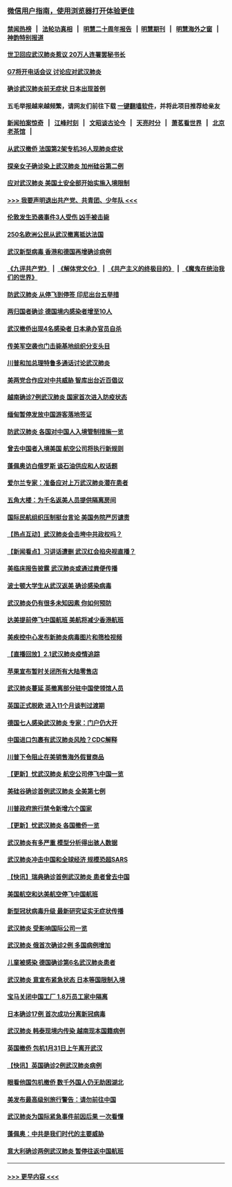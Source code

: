 ### [微信用户指南，使用浏览器打开体验更佳](https://github.com/gfw-breaker/banned-news1/blob/master/indexes/wechat-guide.md?t=0)
#### [禁闻热榜](热点新闻.md?t=0)  &nbsp;&nbsp;|&nbsp;&nbsp; [法轮功真相](https://github.com/gfw-breaker/truth/blob/master/README.md?t=0) &nbsp;&nbsp;|&nbsp;&nbsp; [明慧二十周年报告](https://github.com/gfw-breaker/mh-reports/blob/master/README.md?t=0) &nbsp;&nbsp;|&nbsp;&nbsp;[明慧期刊](https://github.com/gfw-breaker/mh-qikan) &nbsp;&nbsp;|&nbsp;&nbsp; [明慧海外之窗](https://github.com/gfw-breaker/mh-news/blob/master/README.md?t=0) &nbsp;&nbsp;|&nbsp;&nbsp; [神韵特别报道](https://github.com/gfw-breaker/mh-news/blob/master/shenyun.md?t=0)
#### [世卫回应武汉肺炎惹议 20万人连署罢秘书长](../pages/nsc418/n11841664.md?t=02040211) 
#### [G7将开电话会议 讨论应对武汉肺炎](../pages/nsc418/n11841658.md?t=02040211) 
#### [确诊武汉肺炎前无症状 日本出现首例](../pages/nsc418/n11841567.md?t=02040211) 
#### 五毛举报越来越频繁，请网友们前往下载 [一键翻墙软件](https://github.com/gfw-breaker/ssr-accounts)，并将此项目推荐给亲友
#### [新闻拍案惊奇](https://github.com/gfw-breaker/banned-news1/blob/master/pages/link4.md) &nbsp;&nbsp;|&nbsp;&nbsp; [江峰时刻](https://github.com/gfw-breaker/banned-news1/blob/master/pages/link4.md) &nbsp;&nbsp;|&nbsp;&nbsp; [文昭谈古论今](https://github.com/gfw-breaker/banned-news1/blob/master/pages/link4.md) &nbsp;&nbsp;|&nbsp;&nbsp; [天亮时分](https://github.com/gfw-breaker/banned-news1/blob/master/pages/link4.md) &nbsp;&nbsp;|&nbsp;&nbsp; [萧茗看世界](https://github.com/gfw-breaker/banned-news1/blob/master/pages/link4.md) &nbsp;&nbsp;|&nbsp;&nbsp; [北京老茶馆](https://github.com/gfw-breaker/banned-news1/blob/master/pages/link4.md) &nbsp;&nbsp;|&nbsp;&nbsp; 
#### [从武汉撤侨 法国第2架专机36人现肺炎症状](../pages/nsc418/n11841382.md?t=02040211) 
#### [探亲女子确诊染上武汉肺炎 加州硅谷第二例](../pages/nsc418/n11839784.md?t=02040211) 
#### [应对武汉肺炎 美国土安全部开始实施入境限制](../pages/nsc418/n11839729.md?t=02040211) 
#### [>>> 我要声明退出共产党、共青团、少年队 <<<](https://github.com/begood0513/goodnews/blob/master/quit/letter.md) 
#### [伦敦发生恐袭事件3人受伤 凶手被击毙](../pages/nsc418/n11839442.md?t=02040211) 
#### [250名欧洲公民从武汉撤离抵达法国](../pages/nsc418/n11839438.md?t=02040211) 
#### [武汉新型病毒 香港和德国再增确诊病例](../pages/nsc418/n11839381.md?t=02040211) 
#### [《九评共产党》](https://github.com/begood0513/9ping.md/blob/master/README.md) &nbsp;|&nbsp; [《解体党文化》](../../../../jtdwh.md/blob/master/README.md)  &nbsp;|&nbsp; [《共产主义的终极目的》](../../../../gczydzjmd.md/blob/master/README.md) &nbsp;|&nbsp; [《魔鬼在统治我们的世界》](../../../../mgztzwmdsj.md/blob/master/README.md) 
#### [防武汉肺炎 从停飞到停签 印尼出台五举措](../pages/nsc418/n11839282.md?t=02040211) 
#### [两归国者确诊 德国境内感染者增至10人](../pages/nsc418/n11839164.md?t=02040211) 
#### [武汉撤侨出现4名感染者 日本承办官员自杀](../pages/nsc418/n11839044.md?t=02040211) 
#### [传美军空袭也门击毙基地组织分支头目](../pages/nsc418/n11839210.md?t=02040211) 
#### [川普和加总理特鲁多通话讨论武汉肺炎](../pages/nsc418/n11839128.md?t=02040211) 
#### [美两党合作应对中共威胁 智库出台近百倡议](../pages/nsc418/n11838437.md?t=02040211) 
#### [越南确诊7例武汉肺炎 国家首次进入防疫状态](../pages/nsc418/n11838860.md?t=02040211) 
#### [缅甸暂停发放中国游客落地签证](../pages/nsc418/n11838730.md?t=02040211) 
#### [防武汉肺炎 各国对中国人入境管制措施一览](../pages/nsc418/n11838726.md?t=02040211) 
#### [曾去中国者入境美国 航空公司将执行新规则](../pages/nsc418/n11838375.md?t=02040211) 
#### [蓬佩奥访白俄罗斯 谈石油供应和人权话题](../pages/nsc418/n11838242.md?t=02040211) 
#### [爱尔兰专家：准备应对上万武汉肺炎潜在患者](../pages/nsc418/n11837978.md?t=02040211) 
#### [五角大楼：为千名返美人员提供隔离房间](../pages/nsc418/n11837831.md?t=02040211) 
#### [国际民航组织压制挺台言论 美国务院严厉谴责](../pages/nsc418/n11837791.md?t=02040211) 
#### [【热点互动】武汉肺炎会击垮中共政权吗？](../pages/nsc418/n11837779.md?t=02040211) 
#### [【新闻看点】习讲话遭删 武汉红会掐央视直播？](../pages/nsc418/n11837573.md?t=02040211) 
#### [美临床报告披露 武汉肺炎或通过粪便传播](../pages/nsc418/n11837626.md?t=02040211) 
#### [波士顿大学生从武汉返美 确诊感染病毒](../pages/nsc418/n11837580.md?t=02040211) 
#### [武汉肺炎仍有很多未知因素 你如何预防](../pages/nsc418/n11837666.md?t=02040211) 
#### [达美提前停飞中国航班 美航将减少香港航班](../pages/nsc418/n11837649.md?t=02040211) 
#### [美疾控中心发布新肺炎病毒图片和筛检视频](../pages/nsc418/n11837491.md?t=02040211) 
#### [【直播回放】2.1武汉肺炎疫情追踪](../pages/nsc418/n11837232.md?t=02040211) 
#### [苹果宣布暂时关闭所有大陆零售店](../pages/nsc418/n11837097.md?t=02040211) 
#### [武汉肺炎蔓延 英撤离部分驻中国使领馆人员](../pages/nsc418/n11837061.md?t=02040211) 
#### [英国正式脱欧 进入11个月谈判过渡期](../pages/nsc418/n11836911.md?t=02040211) 
#### [德国七人感染武汉肺炎 专家：门户仍大开](../pages/nsc418/n11836344.md?t=02040211) 
#### [中国进口包裹有武汉肺炎风险？CDC解释](../pages/nsc418/n11836321.md?t=02040211) 
#### [川普下令阻止在美销售海外假冒商品](../pages/nsc418/n11836261.md?t=02040211) 
#### [【更新】忧武汉肺炎 航空公司停飞中国一览](../pages/nsc418/n11835931.md?t=02040211) 
#### [美硅谷确诊首例武汉肺炎 全美第七例](../pages/nsc418/n11836093.md?t=02040211) 
#### [川普政府旅行禁令新增六个国家](../pages/nsc418/n11836083.md?t=02040211) 
#### [【更新】忧武汉肺炎 各国撤侨一览](../pages/nsc418/n11835673.md?t=02040211) 
#### [武汉肺炎有多严重 模型分析得出骇人数据](../pages/nsc418/n11835829.md?t=02040211) 
#### [武汉肺炎冲击中国和全球经济 规模恐超SARS](../pages/nsc418/n11835652.md?t=02040211) 
#### [【快讯】瑞典确诊首例武汉肺炎 患者曾去中国](../pages/nsc418/n11835675.md?t=02040211) 
#### [美国航空和达美航空停飞中国航班](../pages/nsc418/n11835567.md?t=02040211) 
#### [新型冠状病毒升级 最新研究证实无症状传播](../pages/nsc418/n11835589.md?t=02040211) 
#### [武汉肺炎 受影响国际公司一览](../pages/nsc418/n11835538.md?t=02040211) 
#### [武汉肺炎 俄首次确诊2例 多国病例增加](../pages/nsc418/n11835295.md?t=02040211) 
#### [儿童被感染 德国确诊第6名武汉肺炎患者](../pages/nsc418/n11835338.md?t=02040211) 
#### [武汉肺炎 意宣布紧急状态 日本等国限制入境](../pages/nsc418/n11835062.md?t=02040211) 
#### [宝马关闭中国工厂 1.8万员工家中隔离](../pages/nsc418/n11835128.md?t=02040211) 
#### [日本确诊17例 首次成功分离新冠病毒](../pages/nsc418/n11834975.md?t=02040211) 
#### [武汉肺炎 韩泰现境内传染 越南现本国籍病例](../pages/nsc418/n11834857.md?t=02040211) 
#### [英国撤侨 包机1月31日上午离开武汉](../pages/nsc418/n11834808.md?t=02040211) 
#### [【快讯】英国确诊2例武汉肺炎病例](../pages/nsc418/n11834824.md?t=02040211) 
#### [眼看他国包机撤侨 数千外国人仍无助困湖北](../pages/nsc418/n11834010.md?t=02040211) 
#### [美发布最高级别旅行警告：请勿前往中国](../pages/nsc418/n11834038.md?t=02040211) 
#### [武汉肺炎为国际紧急事件前因后果 一次看懂](../pages/nsc418/n11833893.md?t=02040211) 
#### [蓬佩奥：中共是我们时代的主要威胁](../pages/nsc418/n11833434.md?t=02040211) 
#### [意大利确诊两例武汉肺炎 暂停往返中国航班](../pages/nsc418/n11833483.md?t=02040211) 

----
#### [ >>> 更早内容 <<< ](../indexes/nsc418-earlier.md)
